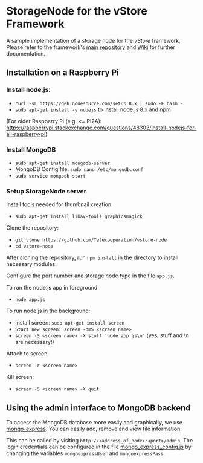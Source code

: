 # StorageNode for the vStore Framework

A sample implementation of a storage node for the *vStore* framework. Please refer to the framework's [main repository](https://github.com/Telecooperation/vstore-framework) and [Wiki](https://github.com/Telecooperation/vstore-framework/wiki) for further documentation. 

## Installation on a Raspberry Pi

### Install node.js:

- ``curl -sL https://deb.nodesource.com/setup_8.x | sudo -E bash -``
- ``sudo apt-get install -y nodejs`` to install node.js 8.x and npm

(For older Raspberry Pi (e.g. <= Pi2A): https://raspberrypi.stackexchange.com/questions/48303/install-nodejs-for-all-raspberry-pi)

### Install MongoDB
- ``sudo apt-get install mongodb-server``
- MongoDB Config file: ``sudo nano /etc/mongodb.conf``
- ``sudo service mongodb start``

### Setup StorageNode server

Install tools needed for thumbnail creation:
- ``sudo apt-get install libav-tools graphicsmagick``

Clone the repository:
- ``git clone https://github.com/Telecooperation/vstore-node``
- ``cd vstore-node``

After cloning the repository, run ``npm install`` in the directory to install necessary modules.

Configure the port number and storage node type in the file ``app.js``.

To run the node.js app in foreground:
- ``node app.js``

To run node.js in the background:
- Install screen: ``sudo apt-get install screen``
- ``Start new screen: screen -dmS <screen name>``
- ``screen -S <screen name> -X stuff 'node app.js\n'`` (yes, stuff and \n are necessary!)

Attach to screen:
- ``screen -r <screen name>``

Kill screen:
- ``screen -S <screen name> -X quit``

## Using the admin interface to MongoDB backend
To access the MongoDB database more easily and graphically, we use [mongo-express](https://github.com/mongo-express/mongo-express). You can easily add, remove and view file information.

This can be called by visiting `http://<address_of_node>:<port>/admin`. The login credentials can be configured in the file [mongo_express_config.js](https://github.com/Telecooperation/vstore-node/blob/master/mongo_express_config.js) by changing the variables `mongoexpressUser` and `mongoexpressPass`.
